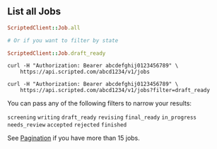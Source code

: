 ## List all Jobs

```ruby
ScriptedClient::Job.all

# Or if you want to filter by state

ScriptedClient::Job.draft_ready
```

```shell
curl -H "Authorization: Bearer abcdefghij0123456789" \
    https://api.scripted.com/abcd1234/v1/jobs

curl -H "Authorization: Bearer abcdefghij0123456789" \
    https://api.scripted.com/abcd1234/v1/jobs?filter=draft_ready
```

You can pass any of the following filters to narrow your results:

`screening` `writing` `draft_ready` `revising` `final_ready` `in_progress` `needs_review` `accepted` `rejected` `finished`

See [Pagination](#pagination) if you have more than 15 jobs.
